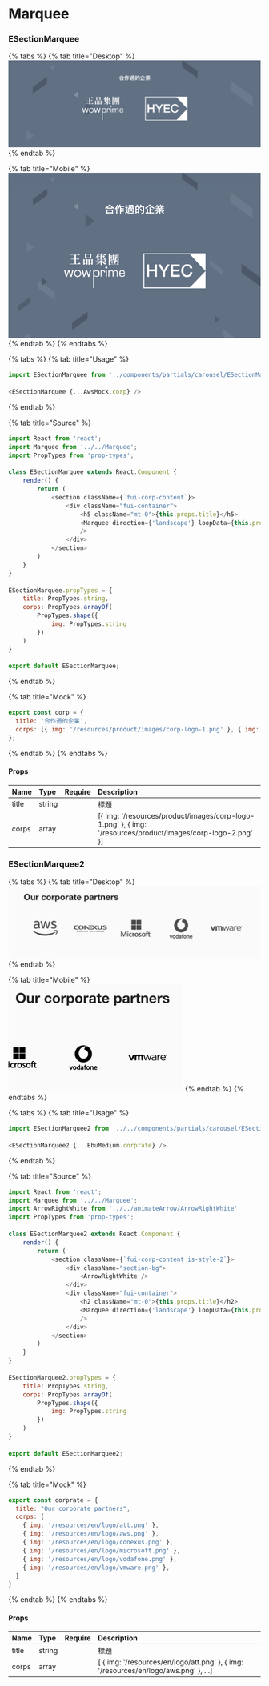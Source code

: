 # Marquee

### ESectionMarquee

{% tabs %}
{% tab title="Desktop" %}
![](../.gitbook/assets/image%20%28163%29.png)
{% endtab %}

{% tab title="Mobile" %}
![](../.gitbook/assets/image%20%2816%29.png)
{% endtab %}
{% endtabs %}

{% tabs %}
{% tab title="Usage" %}
```javascript
import ESectionMarquee from '../components/partials/carousel/ESectionMarquee';

<ESectionMarquee {...AwsMock.corp} />
```
{% endtab %}

{% tab title="Source" %}
```javascript
import React from 'react';
import Marquee from '../../Marquee';
import PropTypes from 'prop-types';

class ESectionMarquee extends React.Component {
    render() {
        return (
            <section className={`fui-corp-content`}>
                <div className="fui-container">
                    <h5 className="mt-0">{this.props.title}</h5>
                    <Marquee direction={'landscape'} loopData={this.props.corps}
                    />
                </div>
            </section>
        )
    }
}

ESectionMarquee.propTypes = {
    title: PropTypes.string,
    corps: PropTypes.arrayOf(
        PropTypes.shape({
            img: PropTypes.string
        })
    )
}

export default ESectionMarquee;
```
{% endtab %}

{% tab title="Mock" %}
```javascript
export const corp = {
  title: '合作過的企業',
  corps: [{ img: '/resources/product/images/corp-logo-1.png' }, { img: '/resources/product/images/corp-logo-2.png' }],
};
```
{% endtab %}
{% endtabs %}

#### Props

| Name | Type | Require | Description |
| :--- | :--- | :--- | :--- |
| title | string |  | 標題 |
| corps | array |  | \[{ img: '/resources/product/images/corp-logo-1.png' }, { img: '/resources/product/images/corp-logo-2.png' }\] |

### ESectionMarquee2

{% tabs %}
{% tab title="Desktop" %}
![](../.gitbook/assets/image%20%28257%29.png)
{% endtab %}

{% tab title="Mobile" %}
![](../.gitbook/assets/image%20%2836%29.png)
{% endtab %}
{% endtabs %}

{% tabs %}
{% tab title="Usage" %}
```javascript
import ESectionMarquee2 from '../../components/partials/carousel/ESectionMarquee2';

<ESectionMarquee2 {...EbuMedium.corprate} />
```
{% endtab %}

{% tab title="Source" %}
```javascript
import React from 'react';
import Marquee from '../../Marquee';
import ArrowRightWhite from '../../animateArrow/ArrowRightWhite'
import PropTypes from 'prop-types';

class ESectionMarquee2 extends React.Component {
    render() {
        return (
            <section className={`fui-corp-content is-style-2`}>
                <div className="section-bg">
                    <ArrowRightWhite />
                </div>
                <div className="fui-container">
                    <h2 className="mt-0">{this.props.title}</h2>
                    <Marquee direction={'landscape'} loopData={this.props.corps}
                    />
                </div>
            </section>
        )
    }
}

ESectionMarquee2.propTypes = {
    title: PropTypes.string,
    corps: PropTypes.arrayOf(
        PropTypes.shape({
            img: PropTypes.string
        })
    )
}

export default ESectionMarquee2;
```
{% endtab %}

{% tab title="Mock" %}
```javascript
export const corprate = {
  title: "Our corporate partners",
  corps: [
    { img: '/resources/en/logo/att.png' },
    { img: '/resources/en/logo/aws.png' },
    { img: '/resources/en/logo/conexus.png' },
    { img: '/resources/en/logo/microsoft.png' },
    { img: '/resources/en/logo/vodafone.png' },
    { img: '/resources/en/logo/vmware.png' },
  ]
}
```
{% endtab %}
{% endtabs %}

#### Props

| Name | Type | Require | Description |
| :--- | :--- | :--- | :--- |
| title | string |  | 標題 |
| corps | array |  | \[ { img: '/resources/en/logo/att.png' },  { img: '/resources/en/logo/aws.png' }, ...\] |



